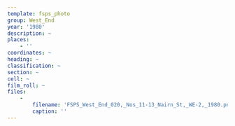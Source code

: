 ```yaml
---
template: fsps_photo
group: West_End
year: '1980'
description: ~
places:
    - ''
coordinates: ~
heading: ~
classification: ~
section: ~
cell: ~
film_roll: ~
files:
    -
        filename: 'FSPS_West_End_020,_Nos_11-13_Nairn_St,_WE-2,_1980.png'
        caption: ''
---
```


